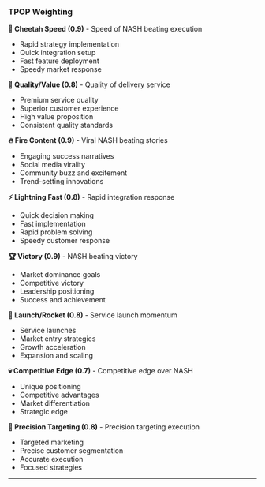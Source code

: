 ### TPOP Weighting

**🐆 Cheetah Speed (0.9)** - Speed of NASH beating execution

- Rapid strategy implementation
- Quick integration setup
- Fast feature deployment
- Speedy market response

**💎 Quality/Value (0.8)** - Quality of delivery service

- Premium service quality
- Superior customer experience
- High value proposition
- Consistent quality standards

**🔥 Fire Content (0.9)** - Viral NASH beating stories

- Engaging success narratives
- Social media virality
- Community buzz and excitement
- Trend-setting innovations

**⚡ Lightning Fast (0.8)** - Rapid integration response

- Quick decision making
- Fast implementation
- Rapid problem solving
- Speedy customer response

**🏆 Victory (0.9)** - NASH beating victory

- Market dominance goals
- Competitive victory
- Leadership positioning
- Success and achievement

**🚀 Launch/Rocket (0.8)** - Service launch momentum

- Service launches
- Market entry strategies
- Growth acceleration
- Expansion and scaling

**💀 Competitive Edge (0.7)** - Competitive edge over NASH

- Unique positioning
- Competitive advantages
- Market differentiation
- Strategic edge

**🎯 Precision Targeting (0.8)** - Precision targeting execution

- Targeted marketing
- Precise customer segmentation
- Accurate execution
- Focused strategies

---
